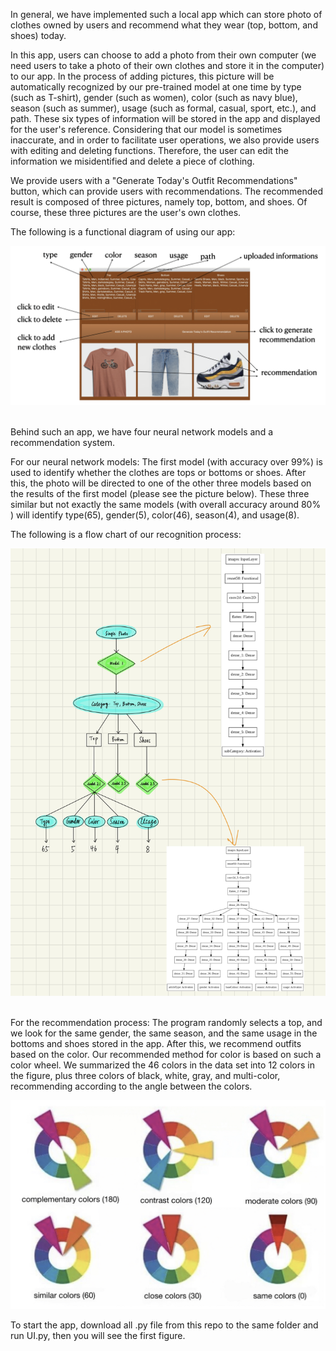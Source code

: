 In general, we have implemented such a local app which can store photo of clothes owned by users and recommend what they wear (top, bottom, and shoes) today.

In this app, users can choose to add a photo from their own computer (we need users to take a photo of their own clothes and store it in the computer) to our app. In the process of adding pictures, this picture will be automatically recognized by our pre-trained model at one time by type (such as T-shirt), gender (such as women), color (such as navy blue), season (such as summer), usage (such as formal, casual, sport, etc.), and path. These six types of information will be stored in the app and displayed for the user's reference. Considering that our model is sometimes inaccurate, and in order to facilitate user operations, we also provide users with editing and deleting functions. Therefore, the user can edit the information we misidentified and delete a piece of clothing.

We provide users with a "Generate Today's Outfit Recommendations" button, which can provide users with recommendations. The recommended result is composed of three pictures, namely top, bottom, and shoes. Of course, these three pictures are the user's own clothes.

The following is a functional diagram of using our app:

![ORP1](pictures/tutorial.png)

<br>
Behind such an app, we have four neural network models and a recommendation system.

For our neural network models: The first model (with accuracy over 99%) is used to identify whether the clothes are tops or bottoms or shoes. After this, the photo will be directed to one of the other three models based on the results of the first model (please see the picture below). These three similar but not exactly the same models (with overall accuracy around 80% ) will identify type(65), gender(5), color(46), season(4), and usage(8).

The following is a flow chart of our recognition process:

![ORP2](pictures/51109bb074d95c059f716e48786568f.jpg)

<br>
For the recommendation process: 
The program randomly selects a top, and we look for the same gender, the same season, and the same usage in the bottoms and shoes stored in the app. After this, we recommend outfits based on the color. Our recommended method for color is based on such a color wheel. We summarized the 46 colors in the data set into 12 colors in the figure, plus three colors of black, white, gray, and multi-color, recommending according to the angle between the colors.

![ORP2](pictures/IMG_0159.jpg)

To start the app, download all .py file from this repo to the same folder and run UI.py, then you will see the first figure.
